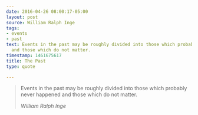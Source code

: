 ```yaml
---
date: 2016-04-26 08:00:17-05:00
layout: post
source: William Ralph Inge
tags:
- events
- past
text: Events in the past may be roughly divided into those which probably never happened
  and those which do not matter.
timestamp: 1461675617
title: The Past
type: quote

---
```

> Events in the past may be roughly divided into those which probably never happened and those which do not matter.
> 
> <cite>William Ralph Inge</cite>